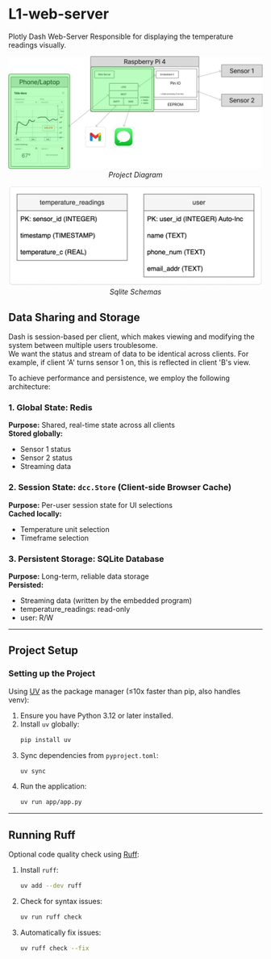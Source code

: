 # L1-web-server
Plotly Dash Web-Server Responsible for displaying the temperature readings visually.

<div align="center">

![alt text](img/project_diagram.png)
<br>
<span style="display:block; text-align:center; font-style:italic;">Project Diagram</span>
</div>

<div align="center">

![alt text](img/sqlite_schemas.png)
<br>
<span style="display:block; text-align:center; font-style:italic;">Sqlite Schemas</span>
</div>

## Data Sharing and Storage

Dash is session-based per client, which makes viewing and modifying the system between multiple users troublesome.  
We want the status and stream of data to be identical across clients. For example, if client 'A' turns sensor 1 on, this is reflected in client 'B's view.

To achieve performance and persistence, we employ the following architecture:

### 1. Global State: Redis
**Purpose:** Shared, real-time state across all clients  
**Stored globally:**
- Sensor 1 status
- Sensor 2 status
- Streaming data

### 2. Session State: `dcc.Store` (Client-side Browser Cache)
**Purpose:** Per-user session state for UI selections  
**Cached locally:**
- Temperature unit selection
- Timeframe selection

### 3. Persistent Storage: SQLite Database
**Purpose:** Long-term, reliable data storage  
**Persisted:**
- Streaming data (written by the embedded program)
- temperature_readings: read-only
- user: R/W

---

## Project Setup

### Setting up the Project

Using [UV](https://docs.astral.sh/uv/) as the package manager (≤10x faster than pip, also handles venv):

1. Ensure you have Python 3.12 or later installed.
2. Install `uv` globally:
   ```sh
   pip install uv
   ```
3. Sync dependencies from `pyproject.toml`:
   ```sh
   uv sync
   ```
4. Run the application:
   ```sh
   uv run app/app.py
   ```

---

## Running Ruff

Optional code quality check using [Ruff](https://docs.astral.sh/ruff/):

1. Install `ruff`:
   ```sh
   uv add --dev ruff
   ```
2. Check for syntax issues:
   ```sh
   uv run ruff check
   ```
3. Automatically fix issues:
   ```sh
   uv ruff check --fix
   ```
